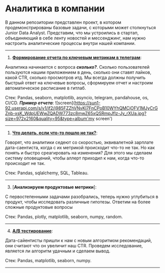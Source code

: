 # Аналитика в компании

В данном репозитории представлен проект, в котором продемонстрированы базовые задачи, с которыми может столкнуться Junior Data Analyst.
Представим, что мы устроились в стартап, объединяющий в себе ленту новостей и мессенджинг, нам нужно настроить аналитические процессы внутри нашей компании.

---

1. [**Формирование отчета по ключевым метрикам в телеграм**](https://gitlab.com/te4624/analyst_cycle/-/blob/main/telegram_bot.py): 

Аналитика начинается с вопроса ***сколько?***. Сколько пользователей пользуются нашим приложением в день, сколько они ставят лайков, какой CTR, сколько просмотров итд. Мы всегда должны получить быстрый ответ на ключевые вопросы, сформируем отчет и настроим автоматическое расписание в гитлаб.  

Стек: Pandas, seaborn, matplotlib, asyncio, telegram, pandahouse, os, CI/CD. 
***Пример отчета***: ![screen](https://sun1-92.userapi.com/s/v1/if2/j985FZZhVNvKl7FnCPoB10WYhQMCjOFV1MJyCrGZnb-xsK_WdpUEWwZQADW773zc8mwZ65xQSRmpJflz-Jy_rXUa.jpg?size=972x2160&quality=95&type=album'my screen')

---

1. [**Что делать, если что-то пошло не так?**](https://public.tableau.com/profile/vladislav.shag#!/vizhome/Praktikumproject/Dashboard1?publish=yes):

Говорят, что аналитики седеют со скоростью, эквивалетной зарплате дата-саентиста, когда с их метрикой происходит что-то не так. 
Но как понять и быстро среагировать на изменения? Для этого мы сделаем систему оповещений, чтобы аллерт приходил к нам, когда что-то происходит не так.

Стек: Pandas, sqlalchemy, SQL, Tableau.

---

3. [**Анализируем продуктовые метрики**]:

С первостепенными задачами разобрались, теперь нужно углубиться в продукт, чтобы исследовать различные гипотезы. Ответим на более сложные продуктовые вопросы

Стек: Pandas, plotly, matplotlib, seaborn, numpy, random.

---

4. [**A/B тестирование**](https://github.com/MaFluer/Playrix_interview_projects/tree/main/%D0%90%D0%BD%D0%B0%D0%BB%D0%B8%D0%B7%20%D0%B1%D0%B8%D0%B7%D0%BD%D0%B5%D1%81-%D0%BF%D0%BE%D0%BA%D0%B0%D0%B7%D0%B0%D1%82%D0%B5%D0%BB%D0%B5%D0%B9):

Дата-сайентисты пришли к нам с новым алгоритмом рекомендаций, они считают что он увеличит наш CTR. 
Проведем исследование, является ли алгоритм удачным и сделаем вывод.


Стек: Pandas, matplotlib, seaborn, numpy.

---
